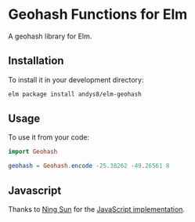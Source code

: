 # Geohash Functions for Elm

A geohash library for Elm.

## Installation

To install it in your development directory:

```sh
elm package install andys8/elm-geohash
```

## Usage

To use it from your code:

```elm
import Geohash

geohash = Geohash.encode -25.38262 -49.26561 8
```

## Javascript
Thanks to [Ning Sun](https://github.com/sunng87) for the [JavaScript implementation](https://github.com/sunng87/node-geohash).
